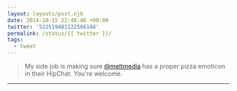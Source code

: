 ```yaml
---
layout: layouts/post.njk
date: 2014-10-15 22:48:46 +00:00
twitter: '522519481122566144'
permalink: /status/{{ twitter }}/
tags: 
  - tweet
---
```


> My side job is making sure [@meltmedia](https://twitter.com/meltmedia) has a proper pizza emoticon in their HipChat. You're welcome.

---
